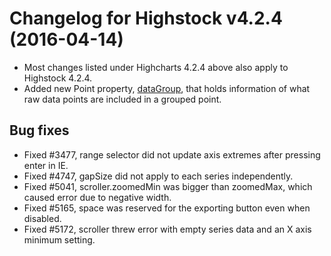 # Changelog for Highstock v4.2.4 (2016-04-14)
        
- Most changes listed under Highcharts 4.2.4 above also apply to Highstock 4.2.4.
- Added new Point property, [dataGroup](https://api.highcharts.com/highstock#Point.dataGroup), that holds information of what raw data points are included in a grouped point.

## Bug fixes
- Fixed #3477, range selector did not update axis extremes after pressing enter in IE.
- Fixed #4747, gapSize did not apply to each series independently.
- Fixed #5041, scroller.zoomedMin was bigger than zoomedMax, which caused error due to negative width.
- Fixed #5165, space was reserved for the exporting button even when disabled.
- Fixed #5172, scroller threw error with empty series data and an X axis minimum setting.